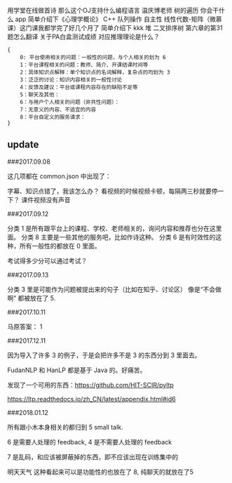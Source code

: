 用学堂在线做首诗
那么这个OJ支持什么编程语言
温庆博老师
树的遍历
你会干什么
app
简单介绍下《心理学概论》
 C++ 队列操作
自主性
线性代数-矩阵（微慕课）这门课我都学完了好几个月了
简单介绍下
kkk
堆 二叉排序树
第六章的第31题怎么翻译
关于PA白盒测试成绩
对应推理理论是什么？



```
{
    0: 平台使用相关的问题：一般性的问题，与个人相关的划为 6
    1：平台课程相关的问题：教师、简介、开课结课时间等
    2：具体知识点解释：单个知识点的名词解释，复杂点的均划为 3
    3：泛泛的讨论：知识内容相关的一般性讨论
    4：反馈及建议：平台或课程内容存在的缺陷不足等
    5：聊天及其他：
    6：与用户个人相关的问题（非共性问题）：
    7：无意义的内容、不适宜的内容
    8：平台自定义的服务请求：
}
```

## update

###2017.09.08

这几项都在 common.json 中出现了：

字幕、知识点错了，我该怎么办？
看视频的时候视频卡顿，每隔两三秒就要停一下？
课件视频没有声音

###2017.09.12

分类 1 是所有跟平台上的课程、学校、老师相关的，询问内容和推荐也分在这里面。
分类 8 主要是一些其他的服务吧，比如作诗这种。
分类 6 是有时效性的这种，所有一般性的都放在 0 里面。

考试得多少分可以通过考试？

###2017.09.13

分类 3 里是可能作为问题被提出来的句子（比如在知乎、讨论区）
像是“不会做啊” 都被放在了 5.

###2017.10.11

马原答案： 1

###2017.12.11

因为导入了许多 3 的例子，于是会把许多不是 3 的东西分到 3 里面去。

FudanNLP 和 HanLP 都是基于 Java 的。好痛苦。

发现了一个可用的东西：https://github.com/HIT-SCIR/pyltp

https://ltp.readthedocs.io/zh_CN/latest/appendix.html#id6

###2018.01.12

所有跟小木本身相关的都归到 5 small talk.

6 是需要人处理的 feedback, 4 是不需要人处理的 feedback

7 是乱码，和应该被屏蔽掉的东西，即不应该出现在训练集中的

明天天气 这种看起来可以是功能性的也放在了 8, 纯聊天的就放在了5